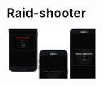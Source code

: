 # Raid-shooter

 <img width="200px" src="received_661686108319509.jpeg" align="center" alt="Elisha David" />

